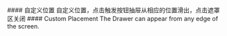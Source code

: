<cn>
#### 自定义位置
自定义位置，点击触发按钮抽屉从相应的位置滑出，点击遮罩区关闭
</cn>

<us>
#### Custom Placement
The Drawer can appear from any edge of the screen.
</us>
